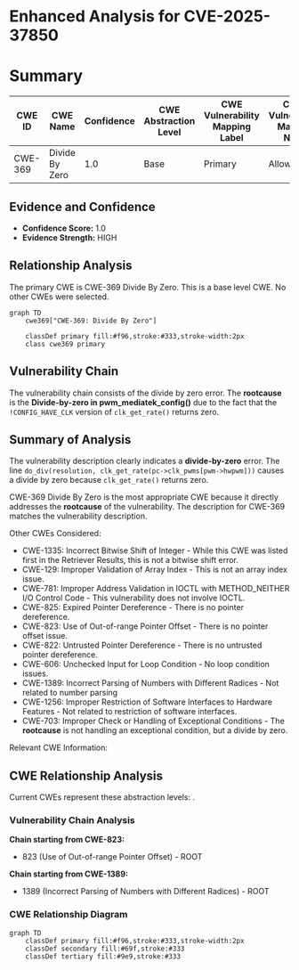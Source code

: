 # Enhanced Analysis for CVE-2025-37850

# Summary
| CWE ID | CWE Name | Confidence | CWE Abstraction Level | CWE Vulnerability Mapping Label | CWE-Vulnerability Mapping Notes |
|---|---|---|---|---|---|
| CWE-369 | Divide By Zero | 1.0 | Base | Primary | Allowed |

## Evidence and Confidence

*   **Confidence Score:** 1.0
*   **Evidence Strength:** HIGH

## Relationship Analysis
The primary CWE is CWE-369 Divide By Zero. This is a base level CWE. No other CWEs were selected.

```mermaid
graph TD
    cwe369["CWE-369: Divide By Zero"]
    
    classDef primary fill:#f96,stroke:#333,stroke-width:2px
    class cwe369 primary
```

## Vulnerability Chain
The vulnerability chain consists of the divide by zero error. The **rootcause** is the **Divide-by-zero in pwm_mediatek_config()** due to the fact that the `!CONFIG_HAVE_CLK` version of `clk_get_rate()` returns zero.

## Summary of Analysis
The vulnerability description clearly indicates a **divide-by-zero** error. The line `do_div(resolution, clk_get_rate(pc->clk_pwms[pwm->hwpwm]))` causes a divide by zero because `clk_get_rate()` returns zero.

CWE-369 Divide By Zero is the most appropriate CWE because it directly addresses the **rootcause** of the vulnerability. The description for CWE-369 matches the vulnerability description.

Other CWEs Considered:

*   CWE-1335: Incorrect Bitwise Shift of Integer - While this CWE was listed first in the Retriever Results, this is not a bitwise shift error.
*   CWE-129: Improper Validation of Array Index - This is not an array index issue.
*   CWE-781: Improper Address Validation in IOCTL with METHOD_NEITHER I/O Control Code - This vulnerability does not involve IOCTL.
*   CWE-825: Expired Pointer Dereference - There is no pointer dereference.
*   CWE-823: Use of Out-of-range Pointer Offset - There is no pointer offset issue.
*   CWE-822: Untrusted Pointer Dereference - There is no untrusted pointer dereference.
*   CWE-606: Unchecked Input for Loop Condition - No loop condition issues.
*   CWE-1389: Incorrect Parsing of Numbers with Different Radices - Not related to number parsing
*   CWE-1256: Improper Restriction of Software Interfaces to Hardware Features - Not related to restriction of software interfaces.
*   CWE-703: Improper Check or Handling of Exceptional Conditions - The **rootcause** is not handling an exceptional condition, but a divide by zero.

Relevant CWE Information:


## CWE Relationship Analysis

Current CWEs represent these abstraction levels: .


### Vulnerability Chain Analysis

**Chain starting from CWE-823:**
- 823 (Use of Out-of-range Pointer Offset) - ROOT


**Chain starting from CWE-1389:**
- 1389 (Incorrect Parsing of Numbers with Different Radices) - ROOT



### CWE Relationship Diagram

```mermaid
graph TD
    classDef primary fill:#f96,stroke:#333,stroke-width:2px
    classDef secondary fill:#69f,stroke:#333
    classDef tertiary fill:#9e9,stroke:#333
```